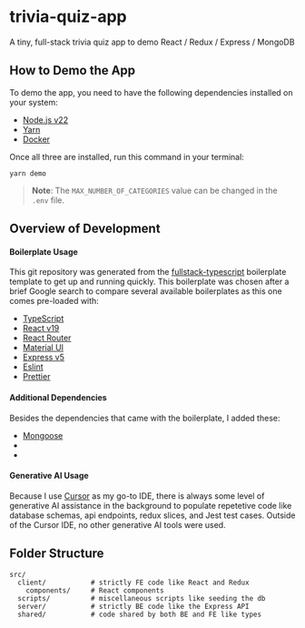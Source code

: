 # trivia-quiz-app
A tiny, full-stack trivia quiz app to demo React / Redux / Express / MongoDB

## How to Demo the App
To demo the app, you need to have the following dependencies installed on your system:
- [Node.js v22](https://nodejs.org/)
- [Yarn](https://yarnpkg.com/)
- [Docker](https://www.docker.com/)

Once all three are installed, run this command in your terminal:
```
yarn demo
```
> **Note**: The `MAX_NUMBER_OF_CATEGORIES` value can be changed in the `.env` file.

## Overview of Development

#### Boilerplate Usage
This git repository was generated from the [fullstack-typescript](https://github.com/gilamran/fullstack-typescript) boilerplate template to get up and running quickly. This boilerplate was chosen after a brief Google search to compare several available boilerplates as this one comes pre-loaded with:
- [TypeScript](https://www.typescriptlang.org/)
- [React v19](https://react.dev/)
- [React Router](https://reactrouter.com/)
- [Material UI](https://mui.com/)
- [Express v5](https://expressjs.com/)
- [Eslint](https://eslint.org/)
- [Prettier](https://prettier.io/)

#### Additional Dependencies
Besides the dependencies that came with the boilerplate, I added these:
- [Mongoose](https://mongoosejs.com/)
-
-

#### Generative AI Usage
Because I use [Cursor](https://www.cursor.com/en) as my go-to IDE, there is always some level of generative AI assistance in the background to populate repetetive code like database schemas, api endpoints, redux slices, and Jest test cases. Outside of the Cursor IDE, no other generative AI tools were used.

## Folder Structure
```
src/
  client/           # strictly FE code like React and Redux
    components/     # React components
  scripts/          # miscellaneous scripts like seeding the db
  server/           # strictly BE code like the Express API
  shared/           # code shared by both BE and FE like types
```